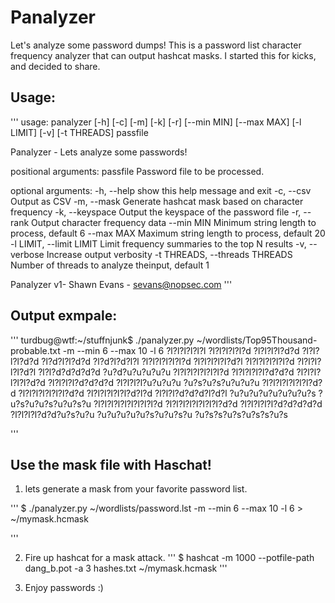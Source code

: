 # Panalyzer

Let's analyze some password dumps! This is a password list character frequency analyzer that can output hashcat masks. I started this for kicks, and decided to share.

## Usage:

'''
usage: panalyzer [-h] [-c] [-m] [-k] [-r] [--min MIN] [--max MAX] [-l LIMIT]
                 [-v] [-t THREADS]
                 passfile

Panalyzer - Lets analyze some passwords!

positional arguments:
  passfile              Password file to be processed.

optional arguments:
  -h, --help            show this help message and exit
  -c, --csv             Output as CSV
  -m, --mask            Generate hashcat mask based on character frequency
  -k, --keyspace        Output the keyspace of the password file
  -r, --rank            Output character frequency data
  --min MIN             Minimum string length to process, default 6
  --max MAX             Maximum string length to process, default 20
  -l LIMIT, --limit LIMIT
                        Limit frequency summaries to the top N results
  -v, --verbose         Increase output verbosity
  -t THREADS, --threads THREADS
                        Number of threads to analyze theinput, default 1

Panalyzer v1- Shawn Evans - sevans@nopsec.com
'''

## Output exmpale:
'''
turdbug@wtf:~/stuffnjunk$ ./panalyzer.py ~/wordlists/Top95Thousand-probable.txt -m --min 6 --max 10 -l 6
?l?l?l?l?l?l
?l?l?l?l?l?d
?l?l?l?l?d?d
?l?l?l?l?d?d
?l?d?l?l?d?d
?l?d?l?d?l?l
?l?l?l?l?l?l?d
?l?l?l?l?l?d?l
?l?l?l?l?l?l?d
?l?l?l?l?l?d?l
?l?l?d?d?d?d?d
?u?d?u?u?u?u?u
?l?l?l?l?l?l?l?d
?l?l?l?l?l?d?d?d
?l?l?l?l?l?l?d?d
?l?l?l?l?d?d?d?d
?l?l?l?l?u?u?u?u
?u?s?u?s?u?u?u?u
?l?l?l?l?l?l?l?d?d
?l?l?l?l?l?l?l?d?d
?l?l?l?l?l?l?d?l?d
?l?l?l?d?d?d?l?d?l
?u?u?u?u?u?u?u?u?s
?u?s?u?u?s?u?u?s?u
?l?l?l?l?l?l?l?l?l?d
?l?l?l?l?l?l?l?l?d?d
?l?l?l?l?l?d?d?d?d?d
?l?l?l?l?d?d?u?s?u?u
?u?u?u?u?u?s?u?u?s?u
?u?s?s?u?s?u?s?s?u?s

'''

## Use the mask file with Haschat!

1. lets generate a mask from your favorite password list.

'''
$ ./panalyzer.py ~/wordlists/password.lst -m --min 6 --max 10 -l 6 > ~/mymask.hcmask

'''

2. Fire up hashcat for a mask attack.
'''
$ hashcat -m 1000 --potfile-path dang_b.pot -a 3 hashes.txt ~/mymask.hcmask
'''

3. Enjoy passwords :) 
